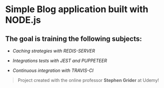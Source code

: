 # Simple Blog application built with NODE.js
## The goal is training the following subjects:
+ _Caching strategies with REDIS-SERVER_
- _Integrations tests with JEST and PUPPETEER_
+ _Continuous integration with TRAVIS-CI_


> Project created with the online professor **Stephen Grider** at Udemy!


